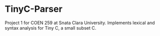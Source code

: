 # TinyC-Parser
Project 1 for COEN 259 at Snata Clara University. Implements lexical and syntax analysis for Tiny C, a small subset C.
